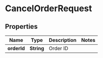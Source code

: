 
# CancelOrderRequest

## Properties
Name | Type | Description | Notes
------------ | ------------- | ------------- | -------------
**orderId** | **String** | Order ID | 



